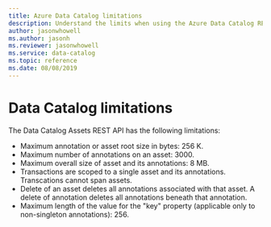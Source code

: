 ```yaml
---
title: Azure Data Catalog limitations
description: Understand the limits when using the Azure Data Catalog REST API.
author: jasonwhowell
ms.author: jasonh
ms.reviewer: jasonwhowell
ms.service: data-catalog
ms.topic: reference
ms.date: 08/08/2019
---
```


# Data Catalog limitations

The Data Catalog Assets REST API has the following limitations:  
  
- Maximum annotation or asset root size in bytes: 256 K.  
- Maximum number of annotations on an asset: 3000.  
- Maximum overall size of asset and its annotations: 8 MB.  
- Transactions are scoped to a single asset and its annotations. Transcations cannot span assets.  
- Delete of an asset deletes all annotations associated with that asset. A delete of annotation deletes all annotations beneath that annotation.  
- Maximum length of the value for the "key" property (applicable only to non-singleton annotations): 256.